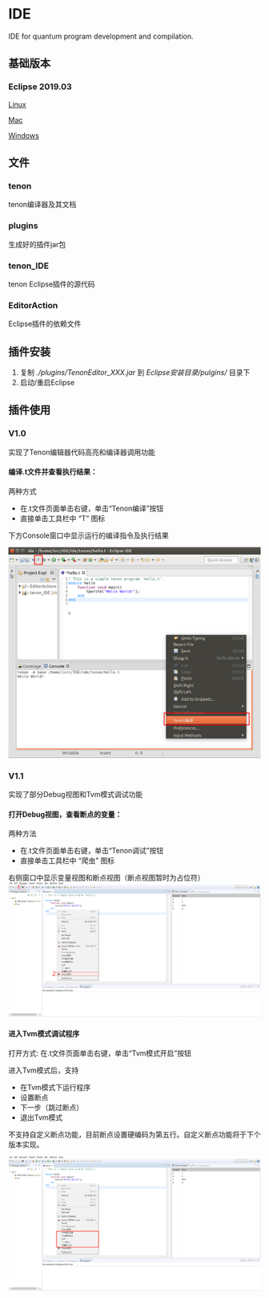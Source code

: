 # IDE

IDE for quantum program development and compilation.

## 基础版本

### Eclipse 2019.03
[Linux](https://www.eclipse.org/downloads/download.php?file=/technology/epp/downloads/release/2019-03/R/eclipse-committers-2019-03-R-linux-gtk-x86_64.tar.gz&amp;mirror_id=1142)

[Mac](https://www.eclipse.org/downloads/download.php?file=/technology/epp/downloads/release/2019-03/R/eclipse-committers-2019-03-R-macosx-cocoa-x86_64.dmg&mirror_id=1142)

[Windows](https://www.eclipse.org/downloads/download.php?file=/technology/epp/downloads/release/2019-03/R/eclipse-committers-2019-03-R-win32-x86_64.zip&mirror_id=1142)

## 文件

### tenon 

tenon编译器及其文档

### plugins

生成好的插件jar包

### tenon_IDE

tenon Eclipse插件的源代码

### EditorAction

Eclipse插件的依赖文件

## 插件安装

 1. 复制 *./plugins/TenonEditor_XXX.jar* 到 *Eclipse安装目录/pulgins/* 目录下
 2. 启动/重启Eclipse

## 插件使用

### V1.0
实现了Tenon编辑器代码高亮和编译器调用功能

#### 编译.t文件并查看执行结果：

两种方式
 - 在.t文件页面单击右键，单击“Tenon编译”按钮
 - 直接单击工具栏中 “T” 图标

下方Console窗口中显示运行的编译指令及执行结果

![安装插件后的Eclipse](pic/V1.0.png)

### V1.1
实现了部分Debug视图和Tvm模式调试功能

#### 打开Debug视图，查看断点的变量：

两种方法
 - 在.t文件页面单击右键，单击“Tenon调试”按钮
 - 直接单击工具栏中 “爬虫” 图标
 
右侧窗口中显示变量视图和断点视图（断点视图暂时为占位符）
![安装插件后的Eclipse](pic/V1.1_Debug_View.png)

#### 进入Tvm模式调试程序

打开方式: 在.t文件页面单击右键，单击“Tvm模式开启”按钮

进入Tvm模式后，支持
 - 在Tvm模式下运行程序
 - 设置断点
 - 下一步（跳过断点）
 - 退出Tvm模式

不支持自定义断点功能，目前断点设置硬编码为第五行。自定义断点功能将于下个版本实现。

![安装插件后的Eclipse](pic/V1.1_Tvm.png)